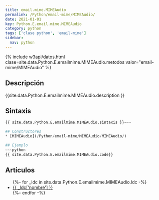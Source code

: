 ```yaml
---
title: email.mime.MIMEAudio
permalink: /Python/email-mime/MIMEAudio/
date: 2021-01-01
key: Python.E.email.mime.MIMEAudio
category: python
tags: ['clase python', 'email-mime']
sidebar: 
  nav: python
---
```


{% include w3api/datos.html clase=site.data.Python.E.emailmime.MIMEAudio.metodos valor="email-mime/MIMEAudio" %}

## Descripción
{{site.data.Python.E.emailmime.MIMEAudio.description }}

## Sintaxis
~~~python
{{ site.data.Python.E.emailmime.MIMEAudio.sintaxis }}~~~

## Constructores
* [MIMEAudio](/Python/email-mime/MIMEAudio/MIMEAudio/)

## Ejemplo
~~~python
{{ site.data.Python.E.emailmime.MIMEAudio.code}}
~~~

## Artículos
<ul>
{%- for _ldc in site.data.Python.E.emailmime.MIMEAudio.ldc -%}
   <li>
       <a href="{{_ldc['url'] }}">{{ _ldc['nombre'] }}</a>
   </li>
{%- endfor -%}
</ul>
